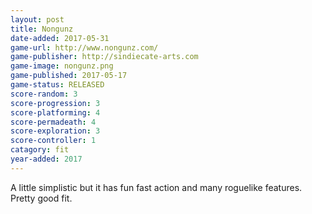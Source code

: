 ```yaml
---
layout: post
title: Nongunz
date-added: 2017-05-31
game-url: http://www.nongunz.com/
game-publisher: http://sindiecate-arts.com
game-image: nongunz.png
game-published: 2017-05-17
game-status: RELEASED
score-random: 3
score-progression: 3
score-platforming: 4
score-permadeath: 4
score-exploration: 3
score-controller: 1
catagory: fit
year-added: 2017
---
```


A little simplistic but it has fun fast action and many roguelike features.  Pretty good fit.
